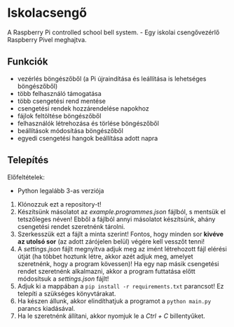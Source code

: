 # Iskolacsengő
A Raspberry Pi controlled school bell system. - Egy iskolai csengővezérlő Raspberry Pivel meghajtva.

## Funkciók
- vezérlés böngészőből (a Pi újraindítása és leállítása is lehetséges böngészőből)
- több felhasználó támogatása
- több csengetési rend mentése
- csengetési rendek hozzárendelése napokhoz
- fájlok feltöltése böngészőből
- felhasználók létrehozása és törlése böngészőből
- beállítások módosítása böngészőből
- egyedi csengetési hangok beállítása adott napra

## Telepítés
Előfeltételek:
  - Python legalább 3-as verziója

1. Klónozzuk ezt a repository-t!
2. Készítsünk másolatot az *example.programmes.json* fájlból, s mentsük el tetszőleges néven! Ebből a fájlból annyi másolatot készítsünk, ahány csengetési rendet szeretnénk tárolni.
3. Szerkesszük ezt a fájlt a minta szerint! Fontos, hogy minden sor **kivéve az utolsó sor** (az adott zárójelen belül) végére kell vesszőt tenni!
4. A *settings.json* fájlt megnyitva adjuk meg az imént létrehozott fájl elérési útját (ha többet hoztunk létre, akkor azét adjuk meg, amelyet szeretnénk, hogy a program kövessen)! Ha egy nap másik csengetési rendet szeretnénk alkalmazni, akkor a program futtatása előtt módosítsuk a *settings.json* fájlt!
5. Adjuk ki a mappában a `pip install -r requirements.txt` parancsot! Ez telepíti a szükséges könyvtárakat.
6. Ha készen állunk, akkor elindíthatjuk a programot a `python main.py` parancs kiadásával.
7. Ha le szeretnénk állítani, akkor nyomjuk le a *Ctrl + C* billentyűket.
